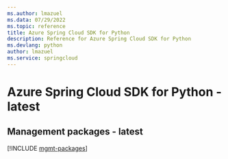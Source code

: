 ```yaml
---
ms.author: lmazuel
ms.data: 07/29/2022
ms.topic: reference
title: Azure Spring Cloud SDK for Python
description: Reference for Azure Spring Cloud SDK for Python
ms.devlang: python
author: lmazuel
ms.service: springcloud
---
```

# Azure Spring Cloud SDK for Python - latest

## Management packages - latest
[!INCLUDE [mgmt-packages](spring-cloud-mgmt-index.md)]